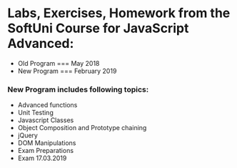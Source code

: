 # Labs, Exercises, Homework from the SoftUni Course for JavaScript Advanced:
* Old Program === May 2018
* New Program === February 2019

### New Program includes following topics:
* Advanced functions
* Unit Testing
* Javascript Classes
* Object Composition and Prototype chaining
* jQuery
* DOM Manipulations
* Exam Preparations
* Exam 17.03.2019


